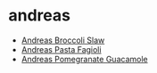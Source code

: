 # andreas

 * [Andreas Broccoli Slaw](../../index/a/andreas-broccoli-slaw.json)
 * [Andreas Pasta Fagioli](../../index/a/andreas-pasta-fagioli.json)
 * [Andreas Pomegranate Guacamole](../../index/a/andreas-pomegranate-guacamole.json)
